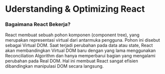 # Uderstanding & Optimizing React

### Bagaimana React Bekerja?

React membuat sebuah pohon komponen (component tree), yang merupakan representasi
virtual dari antarmuka pengguna. Pohon ini disebut sebagai Virtual DOM. Saat terjadi
perubahan pada data atau state, React akan membandingkan Virtual DOM baru dengan yang
lama menggunakan Reconciliation Algorithm dan hanya memperbarui bagian yang mengalami
perubahan pada Real DOM. Hal ini membuat React sangat efisien dibandingkan manipulasi
DOM secara langsung.
